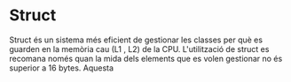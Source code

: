 # Struct
Struct és un sistema més eficient de gestionar les classes per què es guarden en la memòria cau (L1 , L2) de la CPU. L'utilització de struct es recomana només quan la mida dels elements que es volen gestionar no és superior a 16 bytes. Aquesta 
